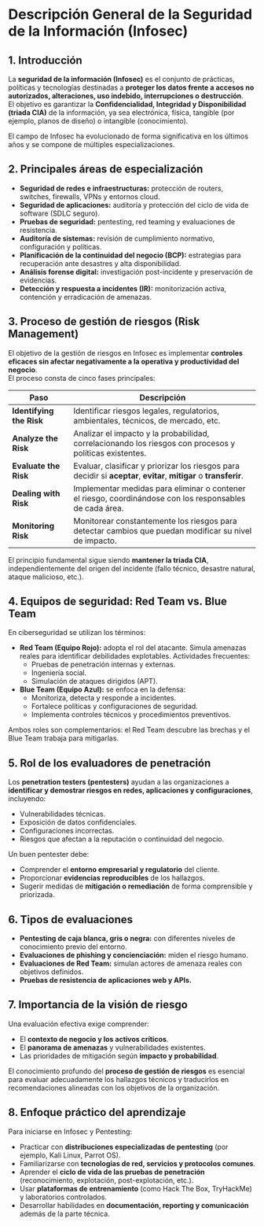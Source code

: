 # Descripción General de la Seguridad de la Información (Infosec)

## 1. Introducción
La **seguridad de la información (Infosec)** es el conjunto de prácticas, políticas y tecnologías destinadas a **proteger los datos frente a accesos no autorizados, alteraciones, uso indebido, interrupciones o destrucción**.  
El objetivo es garantizar la **Confidencialidad, Integridad y Disponibilidad (triada CIA)** de la información, ya sea electrónica, física, tangible (por ejemplo, planos de diseño) o intangible (conocimiento).

El campo de Infosec ha evolucionado de forma significativa en los últimos años y se compone de múltiples especializaciones.

## 2. Principales áreas de especialización
- **Seguridad de redes e infraestructuras:** protección de routers, switches, firewalls, VPNs y entornos cloud.
- **Seguridad de aplicaciones:** auditoría y protección del ciclo de vida de software (SDLC seguro).
- **Pruebas de seguridad:** pentesting, red teaming y evaluaciones de resistencia.
- **Auditoría de sistemas:** revisión de cumplimiento normativo, configuración y políticas.
- **Planificación de la continuidad del negocio (BCP):** estrategias para recuperación ante desastres y alta disponibilidad.
- **Análisis forense digital:** investigación post-incidente y preservación de evidencias.
- **Detección y respuesta a incidentes (IR):** monitorización activa, contención y erradicación de amenazas.

## 3. Proceso de gestión de riesgos (Risk Management)
El objetivo de la gestión de riesgos en Infosec es implementar **controles eficaces sin afectar negativamente a la operativa y productividad del negocio**.  
El proceso consta de cinco fases principales:

| Paso                 | Descripción                                                                                           |
|----------------------|-------------------------------------------------------------------------------------------------------|
| **Identifying the Risk** | Identificar riesgos legales, regulatorios, ambientales, técnicos, de mercado, etc.                    |
| **Analyze the Risk**     | Analizar el impacto y la probabilidad, correlacionando los riesgos con procesos y políticas existentes. |
| **Evaluate the Risk**    | Evaluar, clasificar y priorizar los riesgos para decidir si **aceptar**, **evitar**, **mitigar** o **transferir**. |
| **Dealing with Risk**    | Implementar medidas para eliminar o contener el riesgo, coordinándose con los responsables de cada área. |
| **Monitoring Risk**      | Monitorear constantemente los riesgos para detectar cambios que puedan modificar su nivel de impacto. |

El principio fundamental sigue siendo **mantener la triada CIA**, independientemente del origen del incidente (fallo técnico, desastre natural, ataque malicioso, etc.).

## 4. Equipos de seguridad: Red Team vs. Blue Team
En ciberseguridad se utilizan los términos:

- **Red Team (Equipo Rojo):** adopta el rol del atacante. Simula amenazas reales para identificar debilidades explotables. Actividades frecuentes:
  - Pruebas de penetración internas y externas.
  - Ingeniería social.
  - Simulación de ataques dirigidos (APT).
- **Blue Team (Equipo Azul):** se enfoca en la defensa:
  - Monitoriza, detecta y responde a incidentes.
  - Fortalece políticas y configuraciones de seguridad.
  - Implementa controles técnicos y procedimientos preventivos.

Ambos roles son complementarios: el Red Team descubre las brechas y el Blue Team trabaja para mitigarlas.

## 5. Rol de los evaluadores de penetración
Los **penetration testers (pentesters)** ayudan a las organizaciones a **identificar y demostrar riesgos en redes, aplicaciones y configuraciones**, incluyendo:
- Vulnerabilidades técnicas.
- Exposición de datos confidenciales.
- Configuraciones incorrectas.
- Riesgos que afectan a la reputación o continuidad del negocio.

Un buen pentester debe:
- Comprender el **entorno empresarial y regulatorio** del cliente.
- Proporcionar **evidencias reproducibles** de los hallazgos.
- Sugerir medidas de **mitigación o remediación** de forma comprensible y priorizada.

## 6. Tipos de evaluaciones
- **Pentesting de caja blanca, gris o negra:** con diferentes niveles de conocimiento previo del entorno.
- **Evaluaciones de phishing y concienciación:** miden el riesgo humano.
- **Evaluaciones de Red Team:** simulan actores de amenaza reales con objetivos definidos.
- **Pruebas de resistencia de aplicaciones web y APIs.**

## 7. Importancia de la visión de riesgo
Una evaluación efectiva exige comprender:
- El **contexto de negocio y los activos críticos**.
- El **panorama de amenazas** y vulnerabilidades existentes.
- Las prioridades de mitigación según **impacto y probabilidad**.

El conocimiento profundo del **proceso de gestión de riesgos** es esencial para evaluar adecuadamente los hallazgos técnicos y traducirlos en recomendaciones alineadas con los objetivos de la organización.

## 8. Enfoque práctico del aprendizaje
Para iniciarse en Infosec y Pentesting:
- Practicar con **distribuciones especializadas de pentesting** (por ejemplo, Kali Linux, Parrot OS).
- Familiarizarse con **tecnologías de red, servicios y protocolos comunes**.
- Aprender el **ciclo de vida de las pruebas de penetración** (reconocimiento, explotación, post-explotación, etc.).
- Usar **plataformas de entrenamiento** (como Hack The Box, TryHackMe) y laboratorios controlados.
- Desarrollar habilidades en **documentación, reporting y comunicación** además de la parte técnica.

